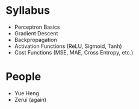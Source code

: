 # Syllabus

- Perceptron Basics 
- Gradient Descent
- Backpropagation 
- Activation Functions (ReLU, Sigmoid, Tanh) 
- Cost Functions (MSE, MAE, Cross Entropy, etc.)

# People

- Yue Heng
- Zerui (again)
